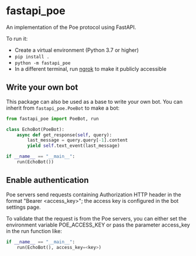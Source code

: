 # fastapi_poe

An implementation of the Poe protocol using FastAPI.

To run it:

- Create a virtual environment (Python 3.7 or higher)
- `pip install .`
- `python -m fastapi_poe`
- In a different terminal, run [ngrok](https://ngrok.com/) to make it publicly
  accessible

## Write your own bot

This package can also be used as a base to write your own bot. You can inherit from
`fastapi_poe.PoeBot` to make a bot:

```python
from fastapi_poe import PoeBot, run

class EchoBot(PoeBot):
    async def get_response(self, query):
        last_message = query.query[-1].content
        yield self.text_event(last_message)

if __name__ == "__main__":
    run(EchoBot())
```

## Enable authentication

Poe servers send requests containing Authorization HTTP header in the format "Bearer
<access_key>"; the access key is configured in the bot settings page.

To validate that the request is from the Poe servers, you can either set the environment
variable POE_ACCESS_KEY or pass the parameter access_key in the run function like:

```python
if __name__ == "__main__":
    run(EchoBot(), access_key=<key>)
```

